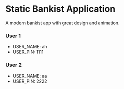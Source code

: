 # Static Bankist Application

A modern bankist app with great design and animation.

### User 1
  - USER_NAME: ah
  - USER_PIN: 1111

### User 2
  - USER_NAME: aa
  - USER_PIN: 2222
